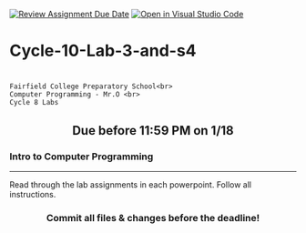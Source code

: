 [![Review Assignment Due Date](https://classroom.github.com/assets/deadline-readme-button-24ddc0f5d75046c5622901739e7c5dd533143b0c8e959d652212380cedb1ea36.svg)](https://classroom.github.com/a/emL1laSo)
[![Open in Visual Studio Code](https://classroom.github.com/assets/open-in-vscode-718a45dd9cf7e7f842a935f5ebbe5719a5e09af4491e668f4dbf3b35d5cca122.svg)](https://classroom.github.com/online_ide?assignment_repo_id=13427723&assignment_repo_type=AssignmentRepo)
# Cycle-10-Lab-3-and-s4<h1 align="center">
    Fairfield College Preparatory School<br>
    Computer Programming - Mr.O <br>
    Cycle 8 Labs
</h1>

<h2 align="center">Due before 11:59 PM on 1/18</h2>

### Intro to Computer Programming
---
Read through the lab assignments in each powerpoint. Follow all instructions.

<h3 align="center">Commit all files & changes before the deadline!</h3>

